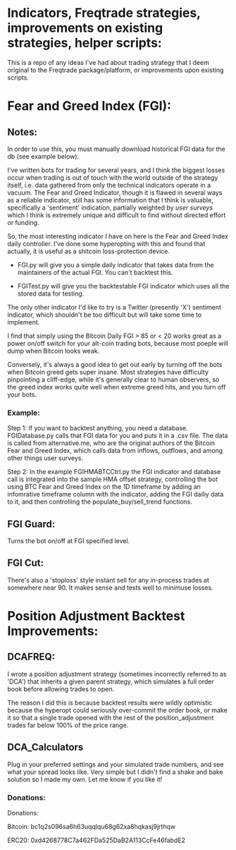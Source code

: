 # Indicators, Freqtrade strategies, improvements on existing strategies, helper scripts:

This is a repo of any ideas I've had about trading strategy that I deem original to the Freqtrade package/platform, or improvements upon existing scripts. 

# Fear and Greed Index (FGI):

## Notes: 

In order to use this, you must manually download historical FGI data for the db (see example below). 

I've written bots for trading for several years, and I think the biggest losses occur when trading is out of touch with the world outside of the strategy itself, i.e. data gathered from only the technical indicators operate in a vacuum. The Fear and Greed Indicator, though it is flawed in several ways as a reliable indicator, still has some information that I think is valuable, specifically a 'sentiment' indication, partially weighted by *user surveys* which I think is extremely unique and difficult to find without directed effort or funding.

So, the most interesting indicator I have on here is the Fear and Greed Index daily controller. I've done some hyperopting with this and found that actually, it is useful as a shitcoin loss-protection device. 

- FGI.py will give you a simple daily indicator that takes data from the maintainers of the actual FGI. You can't backtest this.

- FGITest.py will give you the backtestable FGI indicator which uses all the stored data for testing. 

The only other indicator I'd like to try is a Twitter (presently 'X') sentiment indicator, which shouldn't be too difficult but will take some time to implement. 

I find that simply using the Bitcoin Daily FGI > 85 or < 20 works great as a power on/off switch for your alt-coin trading bots, because most poeple will dump when Bitcoin looks weak.

Conversely, it's always a good idea to get out early by turning off the bots when Bitcoin greed gets super insane. Most strategies have difficulty pinpointing a cliff-edge, while it's generally clear to human observers, so the greed index works quite well when extreme greed hits, and you turn off your bots.

### Example:

Step 1: If you want to backtest anything, you need a database. FGIDatabase.py calls that FGI data for you and puts it in a .csv file. The data is called from alternative.me, who are the original authors of the Bitcoin Fear and Greed Index, which calls data from inflows, outflows, and among other things user surveys.


Step 2: In the example FGIHMABTCCtrl.py the FGI indicator and database call is integrated into the sample HMA offset strategy, controlling the bot using BTC Fear and Greed Index on the 1D timeframe by adding an infomrative timeframe column with the indicator, adding the FGI dailiy data to it, and then controlling the populate_buy/sell_trend functions.

## FGI Guard:

Turns the bot on/off at FGI specified level.

## FGI Cut:

There's also a 'stoploss' style instant sell for any in-process trades at somewhere near 90. It makes sense and tests well to minimuse losses.

# Position Adjustment Backtest Improvements:

## DCAFREQ: 

I wrote a position adjustment strategy (sometimes incorrectly referred to as 'DCA') that inherits a given parent strategy, which simulates a full order book before allowing trades to open. 

The reason I did this is because backtest results were wildly optimistic because the hyperopt could seriously over-commit the order book, or make it so that a single trade opened with the rest of the position_adjustment trades far below 100% of the price range.

## DCA_Calculators

Plug in your preferred settings and your simulated trade numbers, and see what your spread looks like. Very simple but I didn't find a shake and bake solution so I made my own. Let me know if you like it!

### Donations:

Donations:

Bitcoin: 
bc1q2s096sa6h63uqqlqu68g62xa8hqkasj9jrthqw 

ERC20: 
0xd4268778C7a462FDa525DaB2A113CcFe46fabdE2
